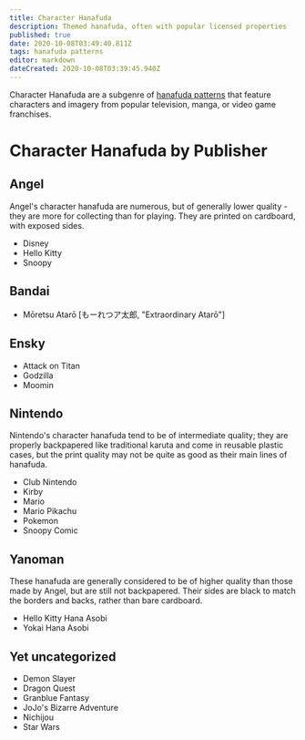 ```yaml
---
title: Character Hanafuda
description: Themed hanafuda, often with popular licensed properties
published: true
date: 2020-10-08T03:49:40.811Z
tags: hanafuda patterns
editor: markdown
dateCreated: 2020-10-08T03:39:45.940Z
---
```


Character Hanafuda are a subgenre of [hanafuda patterns](/en/hanafuda/patterns) that feature characters and imagery from popular television, manga, or video game franchises. 

# Character Hanafuda by Publisher

## Angel
Angel's character hanafuda are numerous, but of generally lower quality - they are more for collecting than for playing. They are printed on cardboard, with exposed sides.
- Disney
- Hello Kitty
- Snoopy

## Bandai
- Mōretsu Atarō [もーれつア太郎, "Extraordinary Atarō"]

## Ensky
- Attack on Titan
- Godzilla
- Moomin

## Nintendo
Nintendo's character hanafuda tend to be of intermediate quality; they are properly backpapered like traditional karuta and come in reusable plastic cases, but the print quality may not be quite as good as their main lines of hanafuda.
- Club Nintendo
- Kirby
- Mario
- Mario Pikachu
- Pokemon
- Snoopy Comic

## Yanoman
These hanafuda are generally considered to be of higher quality than those made by Angel, but are still not backpapered. Their sides are black to match the borders and backs, rather than bare cardboard.
- Hello Kitty Hana Asobi
- Yokai Hana Asobi


## Yet uncategorized
- Demon Slayer
- Dragon Quest
- Granblue Fantasy
- JoJo's Bizarre Adventure
- Nichijou
- Star Wars